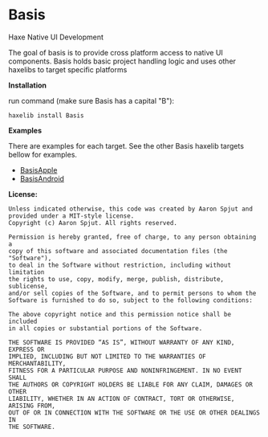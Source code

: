 Basis
=====

Haxe Native UI Development

The goal of basis is to provide cross platform access to native UI components.
Basis holds basic project handling logic and uses other haxelibs to target specific platforms

**Installation**

run command (make sure Basis has a capital "B"):

	haxelib install Basis

	
**Examples**

There are examples for each target. See the other Basis haxelib targets bellow for examples.

* [BasisApple](https://github.com/Randonee/BasisApple)
* [BasisAndroid](https://github.com/Randonee/BasisAndroid)




**License:**

    Unless indicated otherwise, this code was created by Aaron Spjut and
    provided under a MIT-style license. 
    Copyright (c) Aaron Spjut. All rights reserved.

    Permission is hereby granted, free of charge, to any person obtaining a 
    copy of this software and associated documentation files (the "Software"),
    to deal in the Software without restriction, including without limitation
    the rights to use, copy, modify, merge, publish, distribute, sublicense,
    and/or sell copies of the Software, and to permit persons to whom the
    Software is furnished to do so, subject to the following conditions:

    The above copyright notice and this permission notice shall be included
    in all copies or substantial portions of the Software.

    THE SOFTWARE IS PROVIDED “AS IS”, WITHOUT WARRANTY OF ANY KIND, EXPRESS OR
    IMPLIED, INCLUDING BUT NOT LIMITED TO THE WARRANTIES OF MERCHANTABILITY,
    FITNESS FOR A PARTICULAR PURPOSE AND NONINFRINGEMENT. IN NO EVENT SHALL 
    THE AUTHORS OR COPYRIGHT HOLDERS BE LIABLE FOR ANY CLAIM, DAMAGES OR OTHER
    LIABILITY, WHETHER IN AN ACTION OF CONTRACT, TORT OR OTHERWISE, ARISING FROM,
    OUT OF OR IN CONNECTION WITH THE SOFTWARE OR THE USE OR OTHER DEALINGS IN
    THE SOFTWARE.
